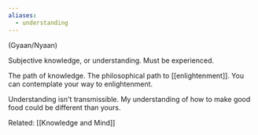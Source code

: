 ```yaml
---
aliases:
  - understanding
---
```

(Gyaan/Nyaan)

Subjective knowledge, or understanding. Must be experienced.

The path of knowledge. The philosophical path to [[enlightenment]]. You can contemplate your way to enlightenment.

Understanding isn't transmissible. My understanding of how to make good food could be different than yours.

Related: [[Knowledge and Mind]]